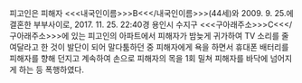 피고인은 피해자 <<<내국인이름>>>B<<</내국인이름>>>(44세)와 2009. 9. 25.에 결혼한 부부사이로, 2017. 11. 25. 22:40경 용인시 수지구 <<<구아래주소>>>C<<</구아래주소>>>에 있는 피고인의 아파트에서 피해자가 밤늦게 귀가하여 TV 소리를 줄여달라고 한 것이 발단이 되어 말다툼하던 중 피해자에게 욕을 하면서 휴대폰 배터리를 피해자를 향해 던지고 계속하여 손으로 피해자의 목을 1회 밀쳐 피해자를 바닥에 넘어지게 하는 등 폭행하였다.